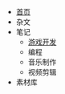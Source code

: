 -   [首页](/)
-   杂文
-   笔记
    -    [游戏开发](gamedev/gamedev.md) 
    -   编程
    -   音乐制作
    -   视频剪辑
-   素材库

